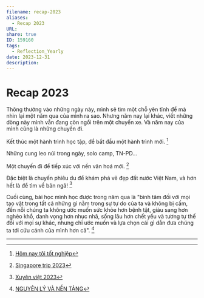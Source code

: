 ```yaml
---
filename: recap-2023
aliases:
  - Recap 2023
URL: 
share: true
ID: 159160
tags:
  - Reflection_Yearly
date: 2023-12-31
description: 
---
```


# Recap 2023
Thông thường vào những ngày này, mình sẽ tìm một chỗ yên tĩnh để mà nhìn lại một năm qua của mình ra sao. Nhưng năm nay lại khác, viết những dòng này mình vẫn đang còn ngồi trên một chuyến xe. Và năm nay của mình cũng là những chuyến đi.

Kết thúc một hành trình học tập, để bắt đầu một hành trình mới. [^1]

Những cung leo núi trong ngày, solo camp, TN-PD...

Một chuyến đi để tiếp xúc với nền văn hoá mới. [^2]

Đặc biệt là chuyến phiêu du để khám phá vẻ đẹp đất nước Việt Nam, và hơn hết là để tìm về bản ngã! [^3]

Cuối cùng, bài học mình học được trong năm qua là "bình tâm đối với mọi tạo vật trong tất cả những gì nằm trong sự tự do của ta và không bị cấm, đến nỗi chúng ta không ước muốn sức khỏe hơn bệnh tật, giàu sang hơn nghèo khổ, danh vọng hơn nhục nhã, sống lâu hơn chết yểu và tương tự thế đối với mọi sự khác, nhưng chỉ ước muốn và lựa chọn cái gì dẫn đưa chúng ta tới cứu cánh của mình hơn cả". [^4]

---
[^1]: [Hôm nay tôi tốt nghiệp](./hom-nay-toi-tot-nghiep.md)
[^2]: [Singapore trip 2023](./ngay-0-o-singapore.md)
[^3]: [Xuyên việt 2023](./xuyen-viet-2023.md)
[^4]: [NGUYÊN LÝ VÀ NỀN TẢNG](./nguyen-li-va-nen-tang.md)